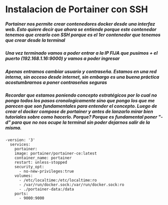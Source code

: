 # Instalacion de Portainer con SSH

##### Portainer nos permite crear contenedores docker desde una interfaz web. Esto quiere decir que ahora se entiende porque este contenedor tenemos que crearlo con SSH porque es el 1er contenedor que tenemos que crear desde la terminal
##### Una vez terminado vamos a poder entrar a la IP FIJA que pusimos + el puerto (192.168.1.16:9000) y vamos a poder ingresar
##### Apenas entramos cambiar usuario y contraseña. Estamos en una red interna, sin acceso desde internet, sin embargo es una buena práctica acostumbrarnos a poner contraseñas seguras 
##### Recordar que estamos poniendo concepto estratégicos por lo cual no pongo todos los pasos cronologicamente sino que pongo los que me parecen que son fundamentales para entender el concepto. Luego de crear el docker compose de portainer y antes de lanzarlo mirar bien tutoriales sobre como hacerlo. Porque? Porque es fundamental poner "-d" para que no nos ocupe la terminal sin poder dejarnos salir de la misma.

    -version: '3'
      services:
        portainer:
        image: portainer/portainer-ce:latest
        container_name: portainer
        restart: unless-stopped
        security_opt:
          - no-new-privileges:true
        volumes:
          - /etc/localtime:/etc/localtime:ro
          - /var/run/docker.sock:/var/run/docker.sock:ro
          - ./portainer-data:/data
        ports:
          - 9000:9000